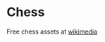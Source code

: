 # Chess

Free chess assets at [wikimedia](https://commons.wikimedia.org/wiki/Category:SVG_chess_pieces)
